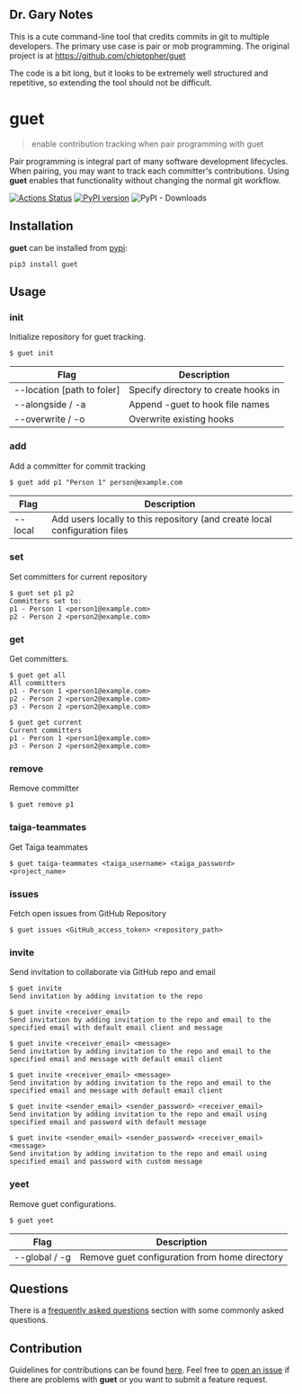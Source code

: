 ## Dr. Gary Notes
This is a cute command-line tool that credits commits in git to multiple developers. The primary use case
is pair or mob programming. The original project is at https://github.com/chiptopher/guet

The code is a bit long, but it looks to be extremely well structured and repetitive, so extending the
tool should not be difficult.

# guet

> enable contribution tracking when pair programming with guet

Pair programming is integral part of many software development lifecycles. When pairing, you may want to track each committer's contributions. Using **guet** enables that functionality without changing the normal git workflow.

[![Actions Status](https://github.com/chiptopher/guet/workflows/guetci/badge.svg)](https://github.com/chiptopher/guet/workflows/guetci/badge.svg)
[![PyPI version](https://badge.fury.io/py/guet.svg)](https://badge.fury.io/py/guet)
![PyPI - Downloads](https://img.shields.io/pypi/dm/guet)

## Installation

**guet** can be installed from [pypi](https://pypi.org/project/guet/):

```
pip3 install guet
```

## Usage

### init

Initialize repository for guet tracking.

```
$ guet init
```

| Flag                        | Description                          |
| --------------------------- | ------------------------------------ |
| --location [path to foler]  | Specify directory to create hooks in |
| --alongside / -a            | Append -guet to hook file names      |
| --overwrite / -o            | Overwrite existing hooks             |


### add

Add a committer for commit tracking

```
$ guet add p1 "Person 1" person@example.com
```

| Flag                        | Description                           |
| --------------------------- | ------------------------------------  |
| --local                     | Add users locally to this repository (and create local configuration files |


### set

Set committers for current repository

```
$ guet set p1 p2
Committers set to:
p1 - Person 1 <person1@example.com>
p2 - Person 2 <person2@example.com>
```

### get

Get committers.

```
$ guet get all
All committers
p1 - Person 1 <person1@example.com>
p2 - Person 2 <person2@example.com>
p3 - Person 2 <person2@example.com>

$ guet get current
Current committers
p1 - Person 1 <person1@example.com>
p3 - Person 2 <person2@example.com>
```

### remove

Remove committer

```
$ guet remove p1
```

### taiga-teammates

Get Taiga teammates

```
$ guet taiga-teammates <taiga_username> <taiga_password> <project_name>
```

### issues
Fetch open issues from GitHub Repository

```
$ guet issues <GitHub_access_token> <repository_path>
```

### invite

Send invitation to collaborate via GitHub repo and email

```
$ guet invite 
Send invitation by adding invitation to the repo

$ guet invite <receiver_email>
Send invitation by adding invitation to the repo and email to the specified email with default email client and message

$ guet invite <receiver_email> <message>
Send invitation by adding invitation to the repo and email to the specified email and message with default email client

$ guet invite <receiver_email> <message>
Send invitation by adding invitation to the repo and email to the specified email and message with default email client

$ guet invite <sender_email> <sender_password> <receiver_email> 
Send invitation by adding invitation to the repo and email using specified email and password with default message

$ guet invite <sender_email> <sender_password> <receiver_email> <message>
Send invitation by adding invitation to the repo and email using specified email and password with custom message
```

### yeet

Remove guet configurations.

```
$ guet yeet
```

| Flag                        | Description                           |
| --------------------------- | ------------------------------------  |
| --global / -g               | Remove guet configuration from home directory


## Questions

There is a [frequently asked questions](.github/FAQ.md) section with some commonly asked questions.

## Contribution

Guidelines for contributions can be found [here](./.github/CONTRIBUTING.md). Feel free to
[open an issue](https://github.com/chiptopher/guet/issues) if there are problems with **guet** or you want to submit a
feature request.
